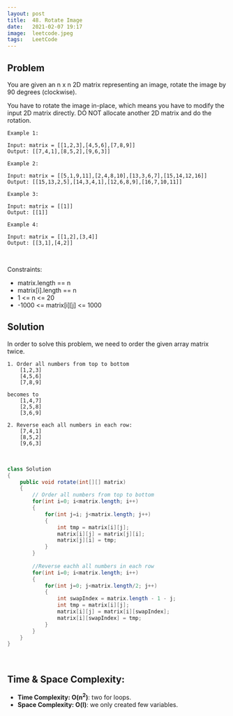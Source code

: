 ```yaml
---
layout: post 
title:  48. Rotate Image
date:   2021-02-07 19:17
image:  leetcode.jpeg
tags:   LeetCode
---
```


## Problem

You are given an n x n 2D matrix representing an image, rotate the image by 90 degrees (clockwise).

You have to rotate the image in-place, which means you have to modify the input 2D matrix directly. DO NOT allocate another 2D matrix and do the rotation.

```
Example 1:

Input: matrix = [[1,2,3],[4,5,6],[7,8,9]]
Output: [[7,4,1],[8,5,2],[9,6,3]]

Example 2:

Input: matrix = [[5,1,9,11],[2,4,8,10],[13,3,6,7],[15,14,12,16]]
Output: [[15,13,2,5],[14,3,4,1],[12,6,8,9],[16,7,10,11]]

Example 3:

Input: matrix = [[1]]
Output: [[1]]

Example 4:

Input: matrix = [[1,2],[3,4]]
Output: [[3,1],[4,2]]

```

<!-- Line breaks -->
<br />

Constraints:

* matrix.length == n
* matrix[i].length == n
* 1 <= n <= 20
* -1000 <= matrix[i][j] <= 1000

## Solution

In order to solve this problem, we need to order the given array matrix twice.

```
1. Order all numbers from top to bottom
    [1,2,3]
    [4,5,6]
    [7,8,9]

becomes to 
    [1,4,7]
    [2,5,8] 
    [3,6,9]

2. Reverse each all numbers in each row:
    [7,4,1]
    [8,5,2] 
    [9,6,3]
```

<!-- Line breaks -->
<br />

```java
class Solution 
{
    public void rotate(int[][] matrix) 
    {
        // Order all numbers from top to bottom
        for(int i=0; i<matrix.length; i++)
        {
            for(int j=i; j<matrix.length; j++)
            {
                int tmp = matrix[i][j];
                matrix[i][j] = matrix[j][i];
                matrix[j][i] = tmp;
            }
        }
        
        //Reverse eachh all numbers in each row
        for(int i=0; i<matrix.length; i++)
        {
            for(int j=0; j<matrix.length/2; j++)
            {
                int swapIndex = matrix.length - 1 - j;
                int tmp = matrix[i][j];
                matrix[i][j] = matrix[i][swapIndex];
                matrix[i][swapIndex] = tmp;
            }
        }
    }
}
```

<!-- Line breaks -->
<br />

## Time & Space Complexity:

* **Time Complexity: O(n<sup>2</sup>)**: two for loops. 
* **Space Complexity: O(l)**: we only created few variables.
